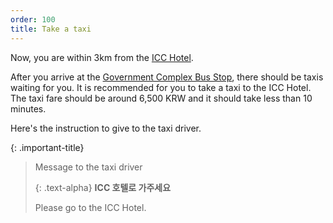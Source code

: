 ```yaml
---
order: 100
title: Take a taxi
---
```

Now, you are within 3km from the [ICC Hotel](http://hotel.hotelicc.com/view/index.do?SS_SVC_LANG_CODE=ENG).

After you arrive at the [Government Complex Bus Stop](https://naver.me/GlVC83eN), there should be taxis waiting for you. It is recommended for you to take a taxi to the ICC Hotel. The taxi fare should be around 6,500 KRW and it should take less than 10 minutes.


Here's the instruction to give to the taxi driver. 

{: .important-title}
> Message to the taxi driver
> 
> {: .text-alpha}
> **ICC 호텔로 가주세요**
>
> Please go to the ICC Hotel.



